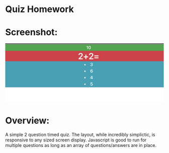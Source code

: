 # Quiz Homework


# Screenshot:
![Quiz](/pics/first.png)

# Overview:
A simple 2 question timed quiz. The layout, while incredibly simplictic, is responsive to any sized screen display. Javascript is good to run for multiple questions as long as an array of questions/answers are in place.
